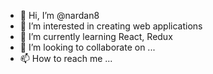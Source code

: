 - 👋 Hi, I’m @nardan8
- 👀 I’m interested in creating web applications
- 🌱 I’m currently learning React, Redux
- 💞️ I’m looking to collaborate on ...
- 📫 How to reach me ...

<!---
nardan8/nardan8 is a ✨ special ✨ repository because its `README.md` (this file) appears on your GitHub profile.
You can click the Preview link to take a look at your changes.
--->
